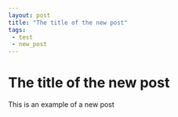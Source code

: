 ```yaml
---
layout: post
title: "The title of the new post"
tags:
 - test
 - new_post
---
```

# The title of the new post

This is an example of a new post
